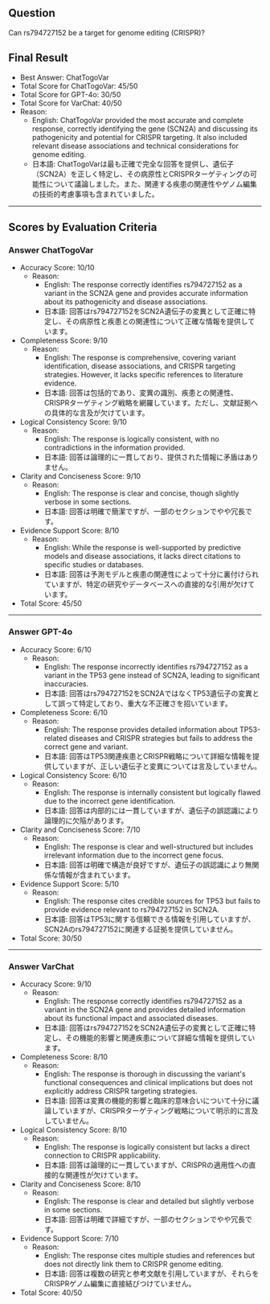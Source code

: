 ## Question

Can rs794727152 be a target for genome editing (CRISPR)?

## Final Result

- Best Answer: ChatTogoVar
- Total Score for ChatTogoVar: 45/50
- Total Score for GPT-4o: 30/50
- Total Score for VarChat: 40/50
- Reason:
  - English: ChatTogoVar provided the most accurate and complete response, correctly identifying the gene (SCN2A) and discussing its pathogenicity and potential for CRISPR targeting. It also included relevant disease associations and technical considerations for genome editing.
  - 日本語: ChatTogoVarは最も正確で完全な回答を提供し、遺伝子（SCN2A）を正しく特定し、その病原性とCRISPRターゲティングの可能性について議論しました。また、関連する疾患の関連性やゲノム編集の技術的考慮事項も含まれていました。

---

## Scores by Evaluation Criteria

### Answer ChatTogoVar
- Accuracy Score: 10/10
  - Reason: 
    - English: The response correctly identifies rs794727152 as a variant in the SCN2A gene and provides accurate information about its pathogenicity and disease associations.
    - 日本語: 回答はrs794727152をSCN2A遺伝子の変異として正確に特定し、その病原性と疾患との関連性について正確な情報を提供しています。
- Completeness Score: 9/10
  - Reason: 
    - English: The response is comprehensive, covering variant identification, disease associations, and CRISPR targeting strategies. However, it lacks specific references to literature evidence.
    - 日本語: 回答は包括的であり、変異の識別、疾患との関連性、CRISPRターゲティング戦略を網羅しています。ただし、文献証拠への具体的な言及が欠けています。
- Logical Consistency Score: 9/10
  - Reason: 
    - English: The response is logically consistent, with no contradictions in the information provided.
    - 日本語: 回答は論理的に一貫しており、提供された情報に矛盾はありません。
- Clarity and Conciseness Score: 9/10
  - Reason: 
    - English: The response is clear and concise, though slightly verbose in some sections.
    - 日本語: 回答は明確で簡潔ですが、一部のセクションでやや冗長です。
- Evidence Support Score: 8/10
  - Reason: 
    - English: While the response is well-supported by predictive models and disease associations, it lacks direct citations to specific studies or databases.
    - 日本語: 回答は予測モデルと疾患の関連性によって十分に裏付けられていますが、特定の研究やデータベースへの直接的な引用が欠けています。
- Total Score: 45/50

---

### Answer GPT-4o
- Accuracy Score: 6/10
  - Reason: 
    - English: The response incorrectly identifies rs794727152 as a variant in the TP53 gene instead of SCN2A, leading to significant inaccuracies.
    - 日本語: 回答はrs794727152をSCN2AではなくTP53遺伝子の変異として誤って特定しており、重大な不正確さを招いています。
- Completeness Score: 6/10
  - Reason: 
    - English: The response provides detailed information about TP53-related diseases and CRISPR strategies but fails to address the correct gene and variant.
    - 日本語: 回答はTP53関連疾患とCRISPR戦略について詳細な情報を提供していますが、正しい遺伝子と変異については言及していません。
- Logical Consistency Score: 6/10
  - Reason: 
    - English: The response is internally consistent but logically flawed due to the incorrect gene identification.
    - 日本語: 回答は内部的には一貫していますが、遺伝子の誤認識により論理的に欠陥があります。
- Clarity and Conciseness Score: 7/10
  - Reason: 
    - English: The response is clear and well-structured but includes irrelevant information due to the incorrect gene focus.
    - 日本語: 回答は明確で構造が良好ですが、遺伝子の誤認識により無関係な情報が含まれています。
- Evidence Support Score: 5/10
  - Reason: 
    - English: The response cites credible sources for TP53 but fails to provide evidence relevant to rs794727152 in SCN2A.
    - 日本語: 回答はTP53に関する信頼できる情報を引用していますが、SCN2Aのrs794727152に関連する証拠を提供していません。
- Total Score: 30/50

---

### Answer VarChat
- Accuracy Score: 9/10
  - Reason: 
    - English: The response correctly identifies rs794727152 as a variant in the SCN2A gene and provides detailed information about its functional impact and associated diseases.
    - 日本語: 回答はrs794727152をSCN2A遺伝子の変異として正確に特定し、その機能的影響と関連疾患について詳細な情報を提供しています。
- Completeness Score: 8/10
  - Reason: 
    - English: The response is thorough in discussing the variant's functional consequences and clinical implications but does not explicitly address CRISPR targeting strategies.
    - 日本語: 回答は変異の機能的影響と臨床的意味合いについて十分に議論していますが、CRISPRターゲティング戦略について明示的に言及していません。
- Logical Consistency Score: 8/10
  - Reason: 
    - English: The response is logically consistent but lacks a direct connection to CRISPR applicability.
    - 日本語: 回答は論理的に一貫していますが、CRISPRの適用性への直接的な関連性が欠けています。
- Clarity and Conciseness Score: 8/10
  - Reason: 
    - English: The response is clear and detailed but slightly verbose in some sections.
    - 日本語: 回答は明確で詳細ですが、一部のセクションでやや冗長です。
- Evidence Support Score: 7/10
  - Reason: 
    - English: The response cites multiple studies and references but does not directly link them to CRISPR genome editing.
    - 日本語: 回答は複数の研究と参考文献を引用していますが、それらをCRISPRゲノム編集に直接結びつけていません。
- Total Score: 40/50